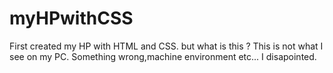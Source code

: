 # myHPwithCSS
First created my HP with HTML and CSS.
but what is this ? 
This is not what I see on my PC.
Something wrong,machine environment etc...
I disapointed.

